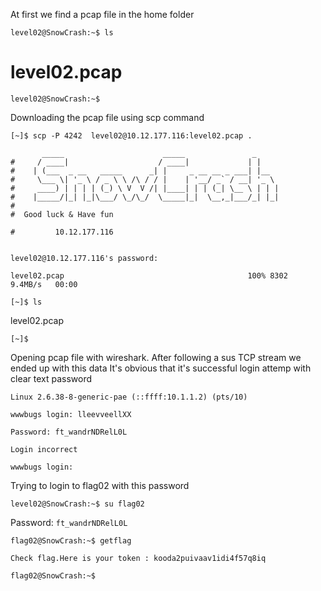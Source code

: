 At first we find a pcap file in the home folder

`level02@SnowCrash:~$ ls`

# level02.pcap

`level02@SnowCrash:~$`

Downloading the pcap file using scp command

`[~]$ scp -P 4242  level02@10.12.177.116:level02.pcap .`

```
	   _____                      _____               _
#	  / ____|                    / ____|             | |
#	 | (___  _ __   _____      _| |     _ __ __ _ ___| |__
#	  \___ \| '_ \ / _ \ \ /\ / / |    | '__/ _` / __| '_ \
#	  ____) | | | | (_) \ V  V /| |____| | | (_| \__ \ | | |
#	 |_____/|_| |_|\___/ \_/\_/  \_____|_|  \__,_|___/_| |_|
#
#  Good luck & Have fun

#         10.12.177.116


level02@10.12.177.116's password:

level02.pcap                                         100% 8302     9.4MB/s   00:00
```

`[~]$ ls`

level02.pcap

`[~]$`

Opening pcap file with wireshark. After following a sus TCP stream we ended up with this data 
It's obvious that it's successful login attemp with clear text password

`Linux 2.6.38-8-generic-pae (::ffff:10.1.1.2) (pts/10)`

`wwwbugs login: lleevveellXX`

`Password: ft_wandrNDRelL0L`

`Login incorrect`

`wwwbugs login:`


Trying to login to flag02 with this password 

`level02@SnowCrash:~$ su flag02`

Password: `ft_wandrNDRelL0L`

`flag02@SnowCrash:~$ getflag`

`Check flag.Here is your token : kooda2puivaav1idi4f57q8iq`

`flag02@SnowCrash:~$`